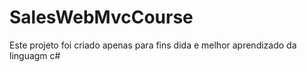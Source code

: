 # SalesWebMvcCourse
Este projeto  foi criado apenas para fins dida  e  melhor aprendizado da linguagm c#
